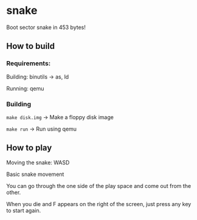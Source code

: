 # snake
Boot sector snake in 453 bytes!

## How to build
### Requirements:
Building:
binutils -> as, ld

Running:
qemu

### Building
```make disk.img``` -> Make a floppy disk image

```make run``` -> Run using qemu

## How to play
Moving the snake: WASD

Basic snake movement

You can go through the one side of the play space and come out from the other.

When you die and F appears on the right of the screen, just press any key to start again.

